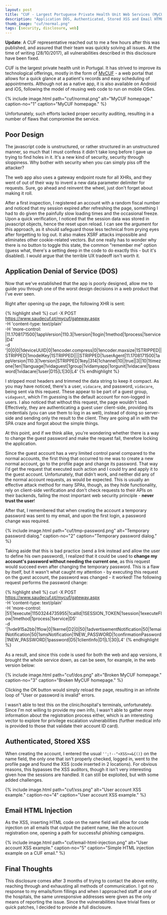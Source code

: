 ```yaml
---
layout: post
title: "CUF - Largest Portuguese Private Health Unit Web Services (MyCUF) - Multiple Vulnerabilities"
description: "Application DOS, Authenticated, Stored XSS and Email HTML Injection"
thumb_image: "cuf/normal.png"
tags: [security, disclosure, web]
---
```


**Update**: A CUF representative reached out to me a few hours after this was published, and assured that their team was quickly solving all issues. At the time of writing (28/10/2017), all vulnerabilities described in this disclosure have been fixed.

CUF is the largest private health unit in Portugal. It has strived to improve its technological offerings, mostly in the form of [MyCUF](https://www.saudecuf.pt/mycuf) - a web portal that allows for a quick glance at a patient's records and easy scheduling of appointments. Although not as a native app, it is also available on Android and iOS, following the model of reusing web code to run on mobile OSes.

{% include image.html path="cuf/normal.png"
   alt="MyCUF homepage." caption-no="1" caption="MyCUF homepage."
%}

Unfortunately, such efforts lacked proper security auditing, resulting in a number of flaws that compromise the service.


## Poor Design

The javascript code is unstructured, or rather structured in an unstructured manner, so much that I must confess it didn't take long before I gave up trying to find holes in it. It's a new kind of security, security through sloppiness. Why bother with security when you can simply piss off the attacker?

The web app also uses a gateway endpoint route for all XHRs, and they went of out of their way to invent a new data parameter delimiter for requests. Sure, go ahead and reinvent the wheel, just don't forget about making it roll.

After a first inspection, I registered an account with a random fiscal number and noticed that my session expired after refreshing the page, something I had to do given the painfully slow loading times and the occasional freeze. Upon a quick verification, I noticed that the session data was stored in javascript objects, hence the reset upon reload.
I can see the argument for this approach, as it should safeguard those less technical from prying eyes after forgetting to log out. It also makes XSRF attacks impossible and eliminates other cookie-related vectors. But one really has to wonder why there is no button to toggle this state, the common "remember me" option (guess what, there's a setting deep in the code to do exactly this - but it's disabled). I would argue that the terrible UX tradeoff isn't worth it.


## Application Denial of Service (DOS)

Now that we've established that the app is poorly designed, allow me to guide you through one of the worst design decisions in a web product that I've ever seen.

Right after opening up the page, the following XHR is sent:

{% highlight shell %}
curl -X POST \
  https://www.saudecuf.pt/mycuf/gateway.aspx \
  -H 'content-type: text/plain' \
  -H 'more-control: |11.1708171500|1appVersion|110.3|1version|1login|1method|1process|1service|D4' \
  -d '|0|0|0|1deviceUUID|0|1encoder.compress|0|1encoder.maxsize|1STRIPPED||STRIPPED|1modelKey|1STRIPPED||||STRIPPED|1userAgent|11.1708171500|1appVersion|110.3|1version|STRIPPED|1key|314|1channel|10||true||3||10|1timezone|1en|1language|1vidaguest|1group|1vidamyapp|1orgunit|1vidacare|1password|1vidacare|1user|D15|L1|30|L4'
{% endhighlight %}

I stripped most headers and trimmed the data string to keep it compact. As you may have noticed, there's a user, `vidacare`, and password, `vidacare`, being sent via this request. These appear to be part of a guest group, `vidaguest`, which I'm *guess*ing is the default account for non-logged in users. I also noticed that without this request, the page wouldn't load. Effectively, they are authenticating a guest user client-side, providing its credentials (you can use them to log in as well), instead of doing so server-side and sending only the result to the client. They are going all in with the SPA craze and forgot about the simple things.

At this point, and if we think alike, you're wondering whether there is a way to change the guest password and make the request fail, therefore locking the application.

Since the guest account has a very limited control panel compared to the normal accounts, the first thing that occurred to me was to create a new normal account, go to the profile page and change its password. That way I'd get the request that executed such action and I could try and apply it to the guest account. Unfortunately, that didn't work, and neither did any of the normal account requests, as would be expected. This is usually an effective attack method for many SPAs, though, as they hide functionality, rely on client-side verification and don't check requests to their APIs on their backends, failing the most important web security principle - **never trust the user**!

After that, I remembered that when creating the account a temporary password was sent to my email, and upon the first login, a password change was required.

{% include image.html path="cuf/tmp-password.png"
   alt="Temporary password dialog." caption-no="2" caption="Temporary password dialog."
%}

Taking aside that this is bad practice (send a link instead and allow the user to define his own password), I realized that it could be used to **change my account's password without needing the current one**, as this request would succeed even after changing the temporary password. This is a flaw by itself, but it wasn't what caught my attention - by executing this request on the guest account, the password was changed - it worked! The following request performs the password change:

{% highlight shell %}
curl -X POST \
  https://www.saudecuf.pt/mycuf/gateway.aspx \
  -H 'content-type: text/plain' \
  -H 'more-control: |51|1execute|11503244735955|1callId|1SESSION_TOKEN|1session|1executeFlow|1method|1process|1service|D5' \
  -d '|1vde915a2bb|1flow|0|1kernel|D2|0|50|1advertisementNotification|50|1emailNotification|50|1smsNotification|1NEW_PASSWORD|1confirmationPassword|1NEW_PASSWORD|1password|D5|1clientInfo|D1|L1|30|L4'
{% endhighlight %}

As a result, and since this code is used for both the web and app versions, it brought the whole service down, as can be seen, for example, in the web version below:

{% include image.html path="cuf/dos.png"
   alt="Broken MyCUF homepage." caption-no="3" caption="Broken MyCUF homepage."
%}

Clicking the OK button would simply reload the page, resulting in an infinite loop of "User or password is invalid" errors.

I wasn't able to test this on the clinic/hospital's terminals, unfortunately. Since I'm not willing to provide my own info, I wasn't able to gather more information about the registration process either, which is an interesting vector to explore for privilege escalation vulnerabilities (further medical info is provided to those that validate their account ID card).


## Authenticated, Stored XSS

When creating the account, I entered the usual `'';!--"<XSS>=&{()}` on the name field, the only one that isn't properly checked, logged in, went to the profile page and found the XSS (code inserted in 2 locations). For obvious reasons, this bypasses the XSS auditors, though it isn't very interesting given how the sessions are handled. It can still be exploited, but with some added challenges.

{% include image.html path="cuf/xss.png"
   alt="User account XSS example." caption-no="4" caption="User account XSS example."
%}


## Email HTML Injection

As the XSS, inserting HTML code on the name field will allow for code injection on all emails that output the patient name, like the account registration one, opening a path for successful phishing campaigns.

{% include image.html path="cuf/email-html-injection.png"
   alt="User account XSS example." caption-no="5" caption="Simple HTML injection example on a CUF email."
%}


## Final Thoughts

This disclosure comes after 3 months of trying to contact the above entity, reaching through and exhausting all methods of communication. I got no response to my emails/form fillings and when I approached staff at one of the hospitals, the same unresponsive addresses were given as the only means of reporting the issue. Since the vulnerabilities have trivial fixes or quick patches, I decided to provide a full disclosure.
